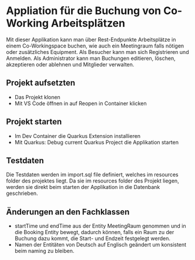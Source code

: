 # Appliation für die Buchung von Co-Working Arbeitsplätzen
Mit dieser Applikation kann man über Rest-Endpunkte Arbeitsplätze in einem Co-Workingspace buchen, wie auch ein Meetingraum falls nötigen oder zusätzliches Equipment. Als Besucher kann man sich Registrieren und Anmelden. Als Administrator kann man Buchungen editieren, löschen, akzeptieren oder ablehnen und Mitglieder verwalten.

## Projekt aufsetzten
- Das Projekt klonen
- Mit VS Code öffnen in auf Reopen in Container klicken

## Projekt starten
- Im Dev Container die Quarkus Extension installieren
- Mit Quarkus: Debug current Quarkus Project die Applikation starten

## Testdaten
Die Testdaten werden im import.sql file definiert, welches im resources folder des projektes liegt. Da sie im resources folder des Projekt liegen, werden sie direkt beim starten der Applikation in die Datenbank geschrieben.

## Änderungen an den Fachklassen
- startTime und endTime aus der Entity MeetingRaum genommen und in die Booking Entity bewegt, dadurch können, falls ein Raum zu der Buchung dazu kommt, die Start- und Endzeit festgelegt werden.
- Namen der Entitäten von Deutsch auf Englisch geändert um konsistent beim naming zu bleiben.
